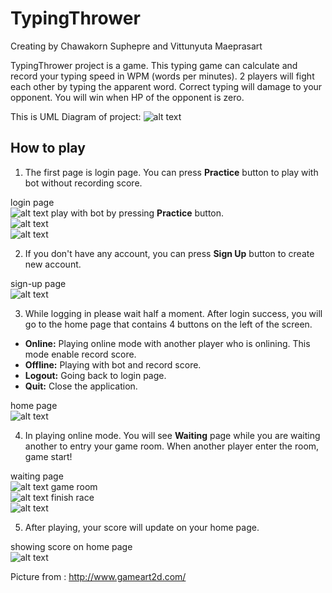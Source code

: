 # TypingThrower
Creating by Chawakorn Suphepre and Vittunyuta Maeprasart

TypingThrower project is a game. This typing game can calculate and record your typing speed in WPM (words per minutes). 2 players will fight each other by typing the apparent word.
Correct typing will damage to your opponent. You will win when HP of the opponent is zero.

This is UML Diagram of project:
![alt text](https://github.com/winChawakorn/TypingThrower/blob/master/UMLDiagram.gif "UML Diagram")


## How to play

1. The first page is login page. You can press **Practice** button to play with bot without recording score.

login page<br>
![alt text](https://github.com/winChawakorn/TypingThrower/blob/master/mdpic/loginPage.png "login page")
play with bot by pressing **Practice** button.<br>
![alt text](https://github.com/winChawakorn/TypingThrower/blob/master/mdpic/playWithBot.png "practice page") <br>
![alt text](https://github.com/winChawakorn/TypingThrower/blob/master/mdpic/scorePlayWithBot.png "score play practice") <br>

2. If you don't have any account, you can press **Sign Up** button to create new account.

sign-up page<br>
![alt text](https://github.com/winChawakorn/TypingThrower/blob/master/mdpic/signUpPage.png "sign up page")


3. While logging in please wait half a moment. After login success, you will go to the home page that contains 4 buttons on the left of the screen.
* **Online:** Playing online mode with another player who is onlining. This mode enable record score.
* **Offline:** Playing with bot and record score.
* **Logout:** Going back to login page.
* **Quit:** Close the application.

home page<br>
![alt text](https://github.com/winChawakorn/TypingThrower/blob/master/mdpic/homePages.png "home page")


4. In playing online mode. You will see **Waiting** page while you are waiting another to entry your game room. When another player enter the room, game start!

waiting page<br>
![alt text](https://github.com/winChawakorn/TypingThrower/blob/master/mdpic/waitingPlayer.png "waiting page")
game room<br>
![alt text](https://github.com/winChawakorn/TypingThrower/blob/master/mdpic/playOnline.png "play online")
finish race<br>
![alt text](https://github.com/winChawakorn/TypingThrower/blob/master/mdpic/scorePlayOnline.png "play online score")



5. After playing, your score will update on your home page.

showing score on home page<br>
![alt text](https://github.com/winChawakorn/TypingThrower/blob/master/mdpic/homePagesScore.png "home  page score")

Picture from : http://www.gameart2d.com/
